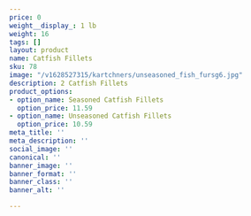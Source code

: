 ```yaml
---
price: 0
weight__display_: 1 lb
weight: 16
tags: []
layout: product
name: Catfish Fillets
sku: 78
image: "/v1628527315/kartchners/unseasoned_fish_fursg6.jpg"
description: 2 Catfish Fillets
product_options:
- option_name: Seasoned Catfish Fillets
  option_price: 11.59
- option_name: Unseasoned Catfish Fillets
  option_price: 10.59
meta_title: ''
meta_description: ''
social_image: ''
canonical: ''
banner_image: ''
banner_format: ''
banner_class: ''
banner_alt: ''

---
```

